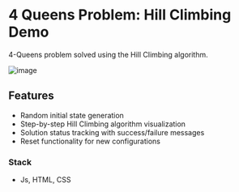 # 4 Queens Problem: Hill Climbing Demo

4-Queens problem solved using the Hill Climbing algorithm.

![image](https://github.com/user-attachments/assets/ab7c9947-48aa-4691-bb5f-0abac9eada00)



## Features
- Random initial state generation
- Step-by-step Hill Climbing algorithm visualization
- Solution status tracking with success/failure messages
- Reset functionality for new configurations


### Stack
- Js, HTML, CSS
  
